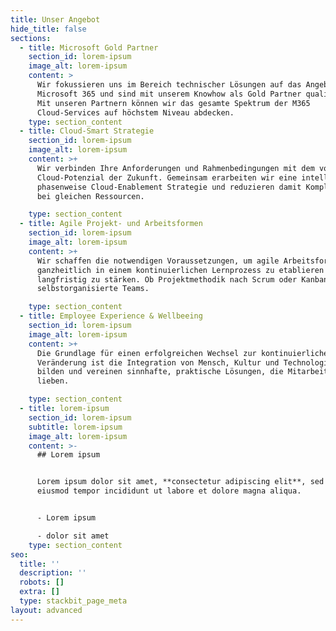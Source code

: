 ```yaml
---
title: Unser Angebot
hide_title: false
sections:
  - title: Microsoft Gold Partner
    section_id: lorem-ipsum
    image_alt: lorem-ipsum
    content: >
      Wir fokussieren uns im Bereich technischer Lösungen auf das Angebot von
      Microsoft 365 und sind mit unserem Knowhow als Gold Partner qualifiziert.
      Mit unseren Partnern können wir das gesamte Spektrum der M365
      Cloud-Services auf höchstem Niveau abdecken. 
    type: section_content
  - title: Cloud-Smart Strategie
    section_id: lorem-ipsum
    image_alt: lorem-ipsum
    content: >+
      Wir verbinden Ihre Anforderungen und Rahmenbedingungen mit dem vollen
      Cloud-Potenzial der Zukunft. Gemeinsam erarbeiten wir eine intelligente,
      phasenweise Cloud-Enablement Strategie und reduzieren damit Komplexität
      bei gleichen Ressourcen.

    type: section_content
  - title: Agile Projekt- und Arbeitsformen
    section_id: lorem-ipsum
    image_alt: lorem-ipsum
    content: >+
      Wir schaffen die notwendigen Voraussetzungen, um agile Arbeitsformen
      ganzheitlich in einem kontinuierlichen Lernprozess zu etablieren und
      langfristig zu stärken. Ob Projektmethodik nach Scrum oder Kanban, oder
      selbstorganisierte Teams.

    type: section_content
  - title: Employee Experience & Wellbeeing
    section_id: lorem-ipsum
    image_alt: lorem-ipsum
    content: >+
      Die Grundlage für einen erfolgreichen Wechsel zur kontinuierlichen
      Veränderung ist die Integration von Mensch, Kultur und Technologie. Wir
      bilden und vereinen sinnhafte, praktische Lösungen, die Mitarbeitende
      lieben.

    type: section_content
  - title: lorem-ipsum
    section_id: lorem-ipsum
    subtitle: lorem-ipsum
    image_alt: lorem-ipsum
    content: >-
      ## Lorem ipsum


      Lorem ipsum dolor sit amet, **consectetur adipiscing elit**, sed do
      eiusmod tempor incididunt ut labore et dolore magna aliqua.


      - Lorem ipsum

      - dolor sit amet
    type: section_content
seo:
  title: ''
  description: ''
  robots: []
  extra: []
  type: stackbit_page_meta
layout: advanced
---
```

